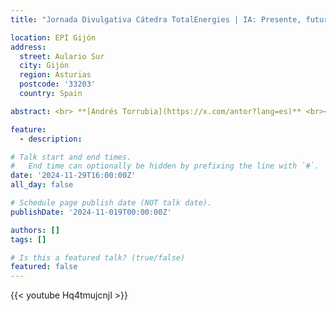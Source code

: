 ```yaml
---
title: "Jornada Divulgativa Cátedra TotalEnergies | IA: Presente, futuro y aplicaciones a la sociedad"

location: EPI Gijón
address:
  street: Aulario Sur
  city: Gijón
  region: Asturias
  postcode: '33203'
  country: Spain

abstract: <br> **[Andrés Torrubia](https://x.com/antor?lang=es)** <br><br> - Telecommunications engineer and leading AI entrepreneur. <br><br> - Co-founder of Medbravo, a company that applies AI to biomedical research. <br><br> - Recognised in international autonomous driving competitions (first place in Kaggle Spain and TOP 0.1% worldwide). <br><br> - He has participated in TEDx and outreach channels such as [dotCSV](https://www.youtube.com/@DotCSV). <br><br>**[Aurelia Bustos](https://es.wikipedia.org/wiki/Aurelia_Bustos_Moreno)** <br><br> - Oncologist, computer engineer and PhD in AI <br><br>- Recognized researcher in the application of AI in cancer treatment. <br><br> - Co-founder of Medbravo. <br><br> - She has received the Order of Civil Merit and the Distinction for Scientific Merit from the Generalitat Valenciana.<br><br><img src="/uploads/guillermo_ilustracion.png" width="740"></a> (Ilustración por cortesía de Guillermo Campos Morollón)

feature:
  - description: 

# Talk start and end times.
#   End time can optionally be hidden by prefixing the line with `#`.
date: '2024-11-29T16:00:00Z'
all_day: false

# Schedule page publish date (NOT talk date).
publishDate: '2024-11-019T00:00:00Z'

authors: []
tags: []

# Is this a featured talk? (true/false)
featured: false
---
```

{{< youtube Hq4tmujcnjI >}}